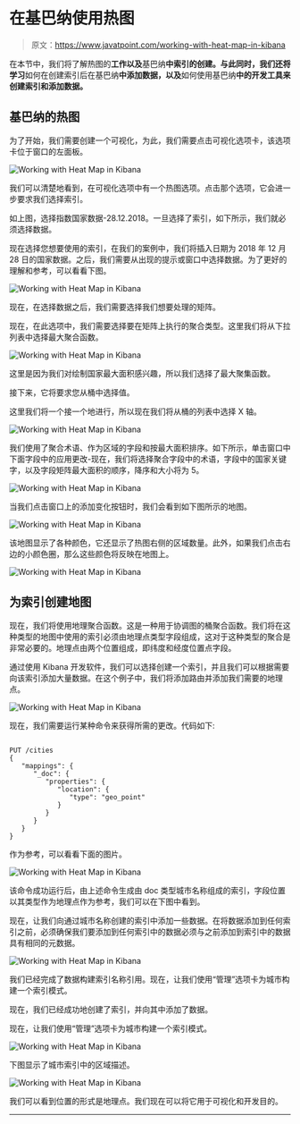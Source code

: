 # 在基巴纳使用热图

> 原文：<https://www.javatpoint.com/working-with-heat-map-in-kibana>

在本节中，我们将了解热图的**工作以及**基巴纳**中索引的创建。与此同时，我们还将学习**如何在创建索引后在基巴纳**中添加数据，以及**如何使用基巴纳**中的开发工具来创建索引和添加数据。**

## 基巴纳的热图

为了开始，我们需要创建一个可视化，为此，我们需要点击可视化选项卡，该选项卡位于窗口的左面板。

![Working with Heat Map in Kibana](img/81b51f7fcd11b8473c442f373e9ce819.png)

我们可以清楚地看到，在可视化选项中有一个热图选项。点击那个选项，它会进一步要求我们选择索引。

如上图，选择指数国家数据-28.12.2018。一旦选择了索引，如下所示，我们就必须选择数据。

现在选择您想要使用的索引，在我们的案例中，我们将插入日期为 2018 年 12 月 28 日的国家数据。之后，我们需要从出现的提示或窗口中选择数据。为了更好的理解和参考，可以看看下图。

![Working with Heat Map in Kibana](img/59afd16ad6499ddc2b38886e0da86db1.png)

现在，在选择数据之后，我们需要选择我们想要处理的矩阵。

现在，在此选项中，我们需要选择要在矩阵上执行的聚合类型。这里我们将从下拉列表中选择最大聚合函数。

![Working with Heat Map in Kibana](img/d5032412dd99d4de65ea88aa1a7ec590.png)

这里是因为我们对绘制国家最大面积感兴趣，所以我们选择了最大聚集函数。

接下来，它将要求您从桶中选择值。

这里我们将一个接一个地进行，所以现在我们将从桶的列表中选择 X 轴。

![Working with Heat Map in Kibana](img/b6498edcb75398aed45466afcaec126e.png)

我们使用了聚合术语、作为区域的字段和按最大面积排序。如下所示，单击窗口中下面字段中的应用更改-现在，我们将选择聚合字段中的术语，字段中的国家关键字，以及字段矩阵最大面积的顺序，降序和大小将为 5。

![Working with Heat Map in Kibana](img/87a55544d738f0372869b355990d7925.png)

当我们点击窗口上的添加变化按钮时，我们会看到如下图所示的地图。

![Working with Heat Map in Kibana](img/fc8007cd6db4c6314df16b122f58ad79.png)

该地图显示了各种颜色，它还显示了热图右侧的区域数量。此外，如果我们点击右边的小颜色圈，那么这些颜色将反映在地图上。

![Working with Heat Map in Kibana](img/64179467d9414201f987320e9ae1dd77.png)

## 为索引创建地图

现在，我们将使用地理聚合函数。这是一种用于协调图的桶聚合函数。我们将在这种类型的地图中使用的索引必须由地理点类型字段组成，这对于这种类型的聚合是非常必要的。地理点由两个位置组成，即纬度和经度位置点字段。

通过使用 Kibana 开发软件，我们可以选择创建一个索引，并且我们可以根据需要向该索引添加大量数据。在这个例子中，我们将添加路由并添加我们需要的地理点。

![Working with Heat Map in Kibana](img/4b22ae1ab2a44ac2e40b30f126e72a7c.png)

现在，我们需要运行某种命令来获得所需的更改。代码如下:

```

PUT /cities
{
   "mappings": {
      "_doc": {
         "properties": {
            "location": {
               "type": "geo_point"
            }
         }
      }
   }
}

```

作为参考，可以看看下面的图片。

![Working with Heat Map in Kibana](img/ee9e6dd9926e33dc3781e7cda71aad09.png)

该命令成功运行后，由上述命令生成由 doc 类型城市名称组成的索引，字段位置以其类型作为地理点作为参考，我们可以在下图中看到。

现在，让我们向通过城市名称创建的索引中添加一些数据。在将数据添加到任何索引之前，必须确保我们要添加到任何索引中的数据必须与之前添加到索引中的数据具有相同的元数据。

![Working with Heat Map in Kibana](img/710314635d4e0d0bee8110f4f945aba8.png)

我们已经完成了数据构建索引名称引用。现在，让我们使用“管理”选项卡为城市构建一个索引模式。

现在，我们已经成功地创建了索引，并向其中添加了数据。

现在，让我们使用“管理”选项卡为城市构建一个索引模式。

![Working with Heat Map in Kibana](img/a08cc286aec33ef50c2f1b7f85d1dd87.png)

下图显示了城市索引中的区域描述。

![Working with Heat Map in Kibana](img/83386dba056921e108fd0e7f775a776a.png)

我们可以看到位置的形式是地理点。我们现在可以将它用于可视化和开发目的。

* * *